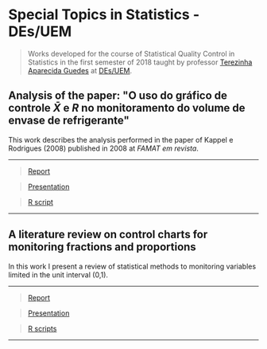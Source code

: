 # Special Topics in Statistics - DEs/UEM #
  
> Works developed for the course of Statistical Quality Control in Statistics in the first semester of 2018 taught by professor [Terezinha Aparecida Guedes](http://buscatextual.cnpq.br/buscatextual/visualizacv.do?metodo=apresentar&id=K4783137J6) at [DEs/UEM](http://www.des.uem.br/).


## Analysis of the paper: "O uso do gráfico de controle $\bar{X}$ e $R$ no monitoramento do volume de envase de refrigerante"
This work describes the analysis performed in the paper of Kappel e Rodrigues (2008) published in 2008 at *FAMAT em revista*.


***
> [Report](https://github.com/AndrMenezes/ceq2018/raw/master/work1/report-CEQ1.pdf)

> [Presentation](https://github.com/AndrMenezes/ceq2018/raw/master/work1/presentation-CEQ1.pdf)

> [R script](https://github.com/AndrMenezes/ceq2018/blob/master/work1/analise.R)
***

## A literature review on control charts for monitoring fractions and proportions
In this work I present a review of statistical methods to monitoring variables limited in the unit interval (0,1).


***
> [Report](https://github.com/AndrMenezes/ceq2018/raw/master/work2/report-CEQ2.pdf)

> [Presentation](https://github.com/AndrMenezes/ceq2018/raw/master/work2/presentation-CEQ2.pdf)

> [R scripts](https://github.com/AndrMenezes/ceq2018/tree/master/work2/scripts)
***
